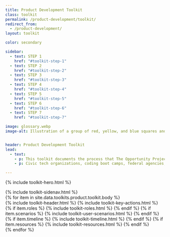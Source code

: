 ```yaml
---
title: Product Development Toolkit
class: toolkit
permalink: /product-development/toolkit/
redirect_from:
  - /product-development/
layout: toolkit

color: secondary

sidebar:
  - text: STEP 1
    href: "#toolkit-step-1"
  - text: STEP 2
    href: "#toolkit-step-2"
  - text: STEP 3
    href: "#toolkit-step-3"
  - text: STEP 4
    href: "#toolkit-step-4"
  - text: STEP 5
    href: "#toolkit-step-5"
  - text: STEP 6
    href: "#toolkit-step-6"
  - text: STEP 7
    href: "#toolkit-step-7"    

image: glossary.webp
image-alt: Illustration of a group of red, yellow, and blue squares and rectangles


header: Product Development Toolkit
lead:
  - text:
    - p: This toolkit documents the process that The Opportunity Project team at the U.S. Census Bureau and other federal agencies have used to facilitate collaborative, user-centered technology development sprints. Anyone interested in transforming federal data into digital tools for the American people can adopt this process, adapt it for your own sprint, and share your feedback to help improve it.
    - p: Civic tech organizations, coding boot camps, federal agencies, and more have adopted The Opportunity Project process. We hope that teachers, community organizations, and state, local, and other government leaders will use it and share feedback to help improve it.

---
```


{% include toolkit-hero.html %}
<section class="grid-container display-inline-block padding-top-8 grid-col-12">
  <div class="grid-row">
    <div class="desktop:grid-col-4">
      {% include toolkit-sidenav.html %}
    </div>
    <div
      class="desktop:grid-col-7 desktop:margin-left-7 grid-col-12 display-inline-block"
    >
      {% for item in site.data.toolkits.product.toolkit.body %}
        <div class="toolkit-section margin-top-10">
          {% include toolkit-header.html %}
          {% include toolkit-key-actions.html %}
          {% if item.roles %}
            {% include toolkit-roles.html %}
          {% endif %}
          {% if item.scenarios %}
            {% include toolkit-user-scenarios.html %}
          {% endif %}
          {% if item.timeline %}
            {% include toolkit-timeline.html %}
          {% endif %}
          {% if item.resources %}
            {% include toolkit-resources.html %}
          {% endif %}
          <div class="toolkit-colored-div height-4 bg-{{page.color}} margin-bottom-neg-2">
          </div>
        </div>
      {% endfor %}
      </div>
    </div>
  </section>

